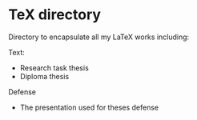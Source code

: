 # TeX directory

Directory to encapsulate all my LaTeX works including:

Text:

- Research task thesis
- Diploma thesis

Defense

- The presentation used for theses defense
